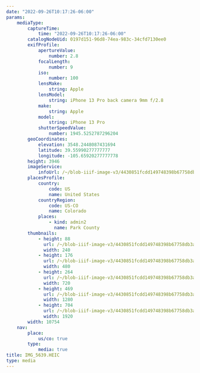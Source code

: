 ```yaml
---
date: "2022-09-26T10:17:26-06:00"
params:
    mediaType:
        captureTime:
            time: "2022-09-26T10:17:26-06:00"
        catalogNodeUid: 0197d151-96d8-74ea-983c-34cfd7130ee0
        exifProfile:
            apertureValue:
                number: 2.8
            focalLength:
                number: 9
            iso:
                number: 100
            lensMake:
                string: Apple
            lensModel:
                string: iPhone 13 Pro back camera 9mm f/2.8
            make:
                string: Apple
            model:
                string: iPhone 13 Pro
            shutterSpeedValue:
                number: 1945.5252787296204
        geoCoordinates:
            elevation: 3548.2448087431694
            latitude: 39.55990277777777
            longitude: -105.65920277777778
        height: 3946
        imageService:
            infoUrl: /~/blob-iiif-image-v3/4430851fcdd149748398b67758db3a8f02a77648feba4ecd126407d92f47ad36/info.json
        placesProfile:
            country:
                code: US
                name: United States
            countryRegion:
                code: US-CO
                name: Colorado
            places:
                - kind: admin2
                  name: Park County
        thumbnails:
            - height: 88
              url: /~/blob-iiif-image-v3/4430851fcdd149748398b67758db3a8f02a77648feba4ecd126407d92f47ad36/full/240%2C88/0/default.jpg
              width: 240
            - height: 176
              url: /~/blob-iiif-image-v3/4430851fcdd149748398b67758db3a8f02a77648feba4ecd126407d92f47ad36/full/480%2C176/0/default.jpg
              width: 480
            - height: 264
              url: /~/blob-iiif-image-v3/4430851fcdd149748398b67758db3a8f02a77648feba4ecd126407d92f47ad36/full/720%2C264/0/default.jpg
              width: 720
            - height: 469
              url: /~/blob-iiif-image-v3/4430851fcdd149748398b67758db3a8f02a77648feba4ecd126407d92f47ad36/full/1280%2C469/0/default.jpg
              width: 1280
            - height: 704
              url: /~/blob-iiif-image-v3/4430851fcdd149748398b67758db3a8f02a77648feba4ecd126407d92f47ad36/full/1920%2C704/0/default.jpg
              width: 1920
        width: 10754
    nav:
        place:
            us/co: true
        type:
            media: true
title: IMG_5639.HEIC
type: media
---
```

